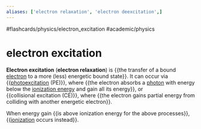 ```yaml
---
aliases: ['electron relaxation', 'electron deexcitation',]
---
```


#flashcards/physics/electron_excitation #academic/physics

# electron excitation

__Electron excitation__ (__electron relaxation__) is {{the transfer of a bound [electron](electron.md) to a more (less) energetic bound state}}. It can occur via {{[photoexcitation](photoexcitation.md) (PE)}}, where {{the electron absorbs a [photon](photon.md) with energy below the [ionization energy](ionization%20energy.md) and gain all its energy}}, or {{collisional excitation (CE)}}, where {{the electron gains partial energy from colliding with another energetic electron}}. <!--SR:!2023-03-12,38,270!2023-03-23,73,310!2023-02-11,24,210!2023-03-09,61,310!2023-03-20,57,270-->

When energy gain {{is above ionization energy for the above processes}}, {{[ionization](ionization.md) occurs instead}}. <!--SR:!2023-02-14,38,270!2023-04-16,76,270-->
